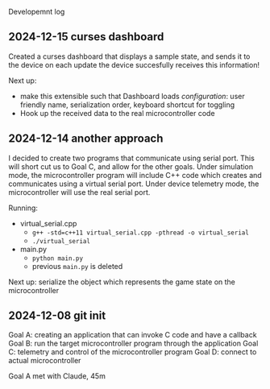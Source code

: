 Developemnt log

## 2024-12-15 curses dashboard
Created a curses dashboard that displays a sample state, and sends it to the device on each update
the device succesfully receives this information!

Next up: 
- make this extensible such that Dashboard loads _configuration_: user friendly name, serialization order, keyboard shortcut for toggling
- Hook up the received data to the real microcontroller code

## 2024-12-14 another approach
I decided to create two programs that communicate using serial port.
This will short cut us to Goal C, and allow for the other goals.
Under simulation mode, the microcontroller program will include 
C++ code which creates and communicates using a virtual serial port.
Under device telemetry mode, the microcontroller will use the real serial port.

Running:
- virtual_serial.cpp
  - `g++ -std=c++11 virtual_serial.cpp -pthread -o virtual_serial`
  - `./virtual_serial`
- main.py
  - `python main.py`
  - previous `main.py` is deleted

Next up: serialize the object which represents the game state on the microcontroller



## 2024-12-08 git init
Goal A: creating an application that can invoke C code and have a callback
Goal B: run the target microcontroller program through the application
Goal C: telemetry and control of the microcontroller program
Goal D: connect to actual microcontroller

Goal A met with Claude, 45m


